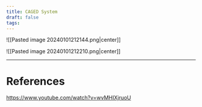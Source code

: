 ```yaml
---
title: CAGED System
draft: false
tags:
---
```



![[Pasted image 20240101212144.png|center]]

![[Pasted image 20240101212210.png|center]]

---
# References
https://www.youtube.com/watch?v=wvMHIXjruoU